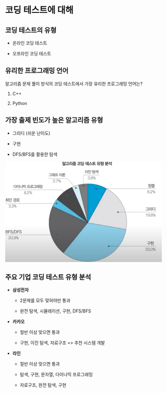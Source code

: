 # 코딩 테스트에 대해

## 코딩 테스트의 유형

- 온라인 코딩 테스트

- 오프라인 코딩 테스트

## 유리한 프로그래밍 언어
알고리즘 문제 풀이 방식의 코딩 테스트에서 가장 유리한 프로그래밍 언어는?

1. C++

2. Python

## 가장 출제 빈도가 높은 알고리즘 유형

- 그리디 (쉬운 난이도)

- 구현

- DFS/BFS를 활용한 탐색

![알고리즘 코딩 테스트 유형 분석](../algorithm/img/outline/outline_01.png)

## 주요 기업 코딩 테스트 유형 분석

- **삼성전자**

  - 2문제를 모두 맞혀야만 통과

  - 완전 탐색, 시뮬레이션, 구현, DFS/BFS

- **카카오**

  - 절반 이상 맞으면 통과

  - 구현, 이진 탐색, 자료구조 => 추천 시스템 개발

- **라인**

  - 절반 이상 맞으면 통과 

  - 탐색, 구현, 문자열, 다이나믹 프로그래밍
  
  - 자료구조, 완전 탐색, 구현